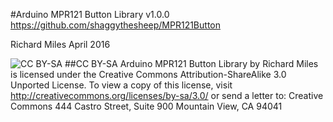 #Arduino MPR121 Button Library v1.0.0
https://github.com/shaggythesheep/MPR121Button

Richard Miles April 2016

![CC BY-SA](http://mirrors.creativecommons.org/presskit/buttons/88x31/png/by-sa.png)
##CC BY-SA
Arduino MPR121 Button Library by Richard Miles is licensed under the Creative Commons Attribution-ShareAlike 3.0 Unported License. To view a copy of this license, visit http://creativecommons.org/licenses/by-sa/3.0/ or send a letter to:
Creative Commons
444 Castro Street, Suite 900
Mountain View, CA 94041  
